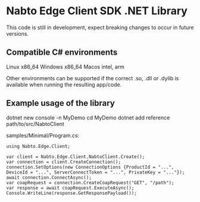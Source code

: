 # Nabto Edge Client SDK .NET Library

This code is still in development, expect breaking changes to occur in future versions.

## Compatible C# environments

Linux x86_64
Windows x86_64
Macos intel, arm

Other environments can be supported if the correct .so, .dll or .dylib is available when running the resulting app/code.

## Example usage of the library

dotnet new console -n MyDemo
cd MyDemo
dotnet add reference path/to/src/NabtoClient

samples/Minimal/Program.cs:
```
using Nabto.Edge.Client;

var client = Nabto.Edge.Client.NabtoClient.Create();
var connection = client.CreateConnection();
connection.SetOptions(new ConnectionOptions {ProductId = "...", DeviceId = "...", ServerConnectToken = "...", PrivateKey = "..."});
await connection.ConnectAsync();
var coapRequest = connection.CreateCoapRequest("GET", "/path");
var response = await coapRequest.ExecuteAsync();
Console.WriteLine(response.GetResponsePayload());
```
